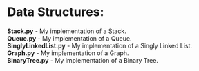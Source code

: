Data Structures:
=============
**Stack.py** - My implementation of a Stack. <br>
**Queue.py** - My implementation of a Queue. <br>
**SinglyLinkedList.py** - My implementation of a Singly Linked List. <br>
**Graph.py** - My implementation of a Graph. <br>
**BinaryTree.py** - My implementation of a Binary Tree.
